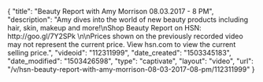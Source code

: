 {
    "title": "Beauty Report with Amy Morrison 08.03.2017 - 8 PM",
    "description": "Amy dives into the world of new beauty products including hair, skin, makeup and more!\nShop Beauty Report on HSN: http:\/\/goo.gl\/7Y2SPk \n\nPrices shown on the previously recorded video may not represent the current price. View hsn.com to view the current selling price.",
    "videoid": "112311999",
    "date_created": "1503345183",
    "date_modified": "1503426598",
    "type": "captivate",
    "layout": "video",
    "url": "\/v\/hsn-beauty-report-with-amy-morrison-08-03-2017-08-pm\/112311999"
}